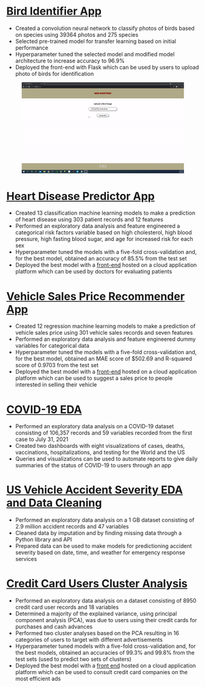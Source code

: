 # [Bird Identifier App](https://github.com/MichaelBryantDS/bird-identifier)
- Created a convolution neural network to classify photos of birds based on species using 39364 photos and 275 species
- Selected pre-trained model for transfer learning based on initial performance
- Hyperparameter tuned the selected model and modified model architecture to increase accuracy to 96.9%
- Deployed the front-end with Flask which can be used by users to upload photo of birds for identification

<div align="center">

<figure>
<img src="images/bird-deployment.gif"><br/>
</figure>

</div>

# [Heart Disease Predictor App](https://github.com/MichaelBryantDS/heart-disease-pred)
- Created 13 classification machine learning models to make a prediction of heart disease using 303 patient records and 12 features
- Performed an exploratory data analysis and feature engineered a categorical risk factors variable based on high cholesterol, high blood pressure, high fasting blood sugar, and age for increased risk for each sex
- Hyperparameter tuned the models with a five-fold cross-validation and, for the best model, obtained an accuracy of 85.5% from the test set
- Deployed the best model with a [front-end](https://predict-heart-diseases.herokuapp.com/) hosted on a cloud application platform which can be used by doctors for evaluating patients 

# [Vehicle Sales Price Recommender App](https://github.com/MichaelBryantDS/vehicle-price-rec)
- Created 12 regression machine learning models to make a prediction of vehicle sales price using 301 vehicle sales records and seven features
- Performed an exploratory data analysis and feature engineered dummy variables for categorical data
- Hyperparameter tuned the models with a five-fold cross-validation and, for the best model, obtained an MAE score of $502.69 and R-squared score of 0.9703 from the test set
- Deployed the best model with a [front-end](https://recommend-vehicle-price.herokuapp.com/) hosted on a cloud application platform which can be used to suggest a sales price to people interested in selling their vehicle

# [COVID-19 EDA](https://github.com/MichaelBryantDS/covid-19-july-31-2021)
- Performed an exploratory data analysis on a COVID-19 dataset consisting of 106,357 records and 59 variables recorded from the first case to July 31, 2021
- Created two dashboards with eight visualizations of cases, deaths, vaccinations, hospitalizations, and testing for the World and the US
- Queries and visualizations can be used to automate reports to give daily summaries of the status of COVID-19 to users through an app

# [US Vehicle Accident Severity EDA and Data Cleaning](https://github.com/MichaelBryantDS/accident-severity)
- Performed an exploratory data analysis on a 1 GB dataset consisting of 2.9 million accident records and 47 variables
- Cleaned data by imputation and by finding missing data through a Python library and API
- Prepared data can be used to make models for predictioning accident severity based on date, time, and weather for emergency response services

# [Credit Card Users Cluster Analysis](https://github.com/MichaelBryantDS/credit-card-cluster)
- Performed an exploratory data analysis on a dataset consisting of 8950 credit card user records and 18 variables
- Determined a majority of the explained variance, using principal component analysis (PCA), was due to users using their credit cards for purchases and cash advances
- Performed two cluster analyses based on the PCA resulting in 16 categories of users to target with different advertisements
- Hyperparameter tuned models with a five-fold cross-validation and, for the best models, obtained an accuracies of 99.3% and 99.8% from the test sets (used to predict two sets of clusters)
- Deployed the best model with a [front end](https://ad-advisor.herokuapp.com/) hosted on a cloud application platform which can be used to consult credit card companies on the most efficient ads
